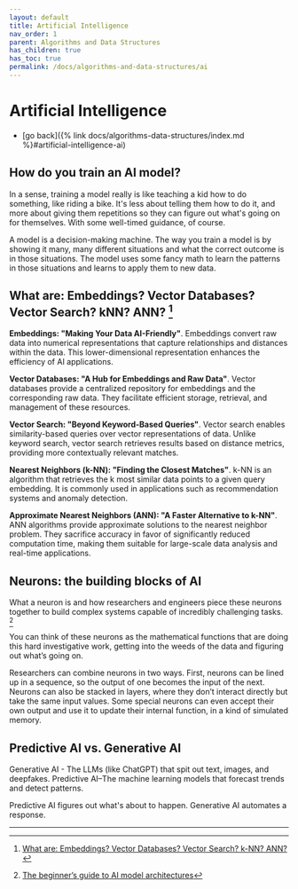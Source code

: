 ```yaml
---
layout: default
title: Artificial Intelligence
nav_order: 1
parent: Algorithms and Data Structures
has_children: true
has_toc: true
permalink: /docs/algorithms-and-data-structures/ai
---
```


# Artificial Intelligence

- [go back]({% link docs/algorithms-data-structures/index.md %}#artificial-intelligence-ai)

## How do you train an AI model?

In a sense, training a model really is like teaching a kid how to do something, like riding a bike. It's less about telling them how to do it, and more about giving them repetitions so they can figure out what's going on for themselves. With some well-timed guidance, of course.

A model is a decision-making machine. The way you train a model is by showing it many, many different situations and what the correct outcome is in those situations. The model uses some fancy math to learn the patterns in those situations and learns to apply them to new data.

## What are: Embeddings? Vector Databases? Vector Search? kNN? ANN? [^1]

**Embeddings: "Making Your Data AI-Friendly"**.
Embeddings convert raw data into numerical representations that capture relationships and distances within the data. This lower-dimensional representation enhances the efficiency of AI applications.

**Vector Databases: "A Hub for Embeddings and Raw Data"**.
Vector databases provide a centralized repository for embeddings and the corresponding raw data. They facilitate efficient storage, retrieval, and management of these resources.

**Vector Search: "Beyond Keyword-Based Queries"**.
Vector search enables similarity-based queries over vector representations of data. Unlike keyword search, vector search retrieves results based on distance metrics, providing more contextually relevant matches.

**Nearest Neighbors (k-NN): "Finding the Closest Matches"**.
k-NN is an algorithm that retrieves the k most similar data points to a given query embedding. It is commonly used in applications such as recommendation systems and anomaly detection.

**Approximate Nearest Neighbors (ANN): "A Faster Alternative to k-NN"**.
ANN algorithms provide approximate solutions to the nearest neighbor problem. They sacrifice accuracy in favor of significantly reduced computation time, making them suitable for large-scale data analysis and real-time applications.

## Neurons: the building blocks of AI

What a neuron is and how researchers and engineers piece these neurons together to build complex systems capable of incredibly challenging tasks. [^2]

You can think of these neurons as the mathematical functions that are doing this hard investigative work, getting into the weeds of the data and figuring out what’s going on.

Researchers can combine neurons in two ways. First, neurons can be lined up in a sequence, so the output of one becomes the input of the next. Neurons can also be stacked in layers, where they don’t interact directly but take the same input values. Some special neurons can even accept their own output and use it to update their internal function, in a kind of simulated memory.

## Predictive AI vs. Generative AI

Generative AI - The LLMs (like ChatGPT) that spit out text, images, and deepfakes. Predictive AI–The machine learning models that forecast trends and detect patterns.

Predictive AI figures out what's about to happen. Generative AI automates a response.

------ ------

[^1]: [What are: Embeddings? Vector Databases? Vector Search? k-NN? ANN?](https://kozyrkov.medium.com/what-are-embeddings-vector-databases-vector-search-k-nn-ann-9eb35f715c94)
[^2]: [The beginner’s guide to AI model architectures](https://read.technically.dev/p/all-about-ai-model-architectures)
